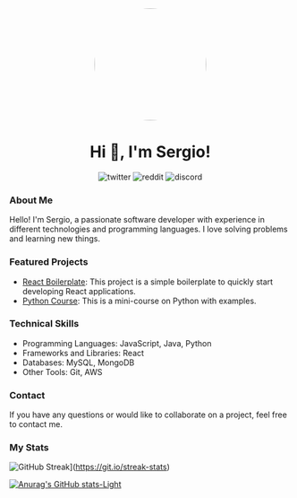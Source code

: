 <div id="header" align="center">
   <img src="https://media.giphy.com/media/v1.Y2lkPTc5MGI3NjExa3Zqd2c1bWc2Y3A4aDB0aGF0MHM3NjE5eHRtMnBqaXk4azQ3ODdqYiZlcD12MV9pbnRlcm5hbF9naWZfYnlfaWQmY3Q9Zw/kH6CqYiquZawmU1HI6/giphy.gif" width="200" style="border-radius: 50%;"/>
   <h1 align="center">Hi 👋, I'm Sergio!</h1>
</div>

<div id="badges" align="center">
   <img src="https://img.shields.io/badge/Twitter-xSergioBG-blue?logo=Twitter&link=https%3A%2F%2Ftwitter.com%2FxSergioBG" alt="twitter"/>
   <img src="https://img.shields.io/badge/Reddit-xSergioBG-orange?logo=reddit&link=https%3A%2F%2Fwww.reddit.com%2Fuser%2F_SergioBG_" alt="reddit"/>
   <img src="https://img.shields.io/badge/Discord-xSergioBG-5865F2?logo=Discord&link=https%3A%2F%2Fdiscordapp.com%2Fusers%2F177831728147202048" alt="discord"/>
</div>

### About Me

Hello! I'm Sergio, a passionate software developer with experience in different technologies and programming languages. I love solving problems and learning new things.

### Featured Projects
- [React Boilerplate](https://github.com/xSergioBG/REACT-PERSONAL-BOILERPLATE): This project is a simple boilerplate to quickly start developing React applications.
- [Python Course](https://github.com/xSergioBG/python-guide): This is a mini-course on Python with examples.

### Technical Skills
- Programming Languages: JavaScript, Java, Python
- Frameworks and Libraries: React
- Databases: MySQL, MongoDB
- Other Tools: Git, AWS

### Contact
If you have any questions or would like to collaborate on a project, feel free to contact me.

### My Stats
![GitHub Streak](https://github-readme-streak-stats.herokuapp.com?user=xSergioBG&theme=dark)](https://git.io/streak-stats)

[![Anurag's GitHub stats-Light](https://github-readme-stats.vercel.app/api?username=xSergioBG&show_icons=true&theme=default#gh-light-mode-only)](https://github.com/anuraghazra/github-readme-stats#gh-light-mode-only)

